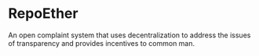 # RepoEther
An open complaint system that uses decentralization to address the issues of transparency and provides incentives to common man. 
